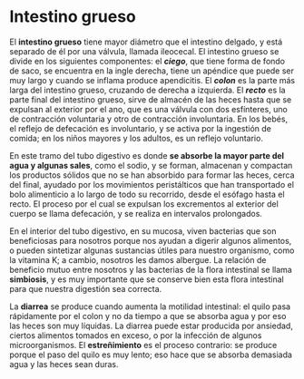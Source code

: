 # Intestino grueso

El **intestino grueso** tiene mayor diámetro que el intestino delgado, y está separado de él por una válvula, llamada ileocecal. El intestino grueso se divide en los siguientes componentes: el **_ciego_**, que tiene forma de fondo de saco, se encuentra en la ingle derecha, tiene un apéndice que puede ser muy largo y cuando se inflama produce apendicitis. El **_colon_** es la parte más larga del intestino grueso, cruzando de derecha a izquierda. El **_recto_** es la parte final del intestino grueso, sirve de almacén de las heces hasta que se expulsan al exterior por el ano, que es una válvula con dos esfínteres, uno de contracción voluntaria y otro de contracción involuntaria. En los bebés, el reflejo de defecación es involuntario, y se activa por la ingestión de comida; en los niños mayores y los adultos, es un reflejo voluntario.

En este tramo del tubo digestivo es donde **se absorbe la mayor parte del agua y algunas sales**, como el sodio, y se forman, almacenan y compactan los productos sólidos que no se han absorbido para formar las heces, cerca del final, ayudado por los movimientos peristálticos que han transportado el bolo alimenticio a lo largo de todo su recorrido, desde el esófago hasta el recto. El proceso por el cual se expulsan los excrementos al exterior del cuerpo se llama defecación, y se realiza en intervalos prolongados.

En el interior del tubo digestivo, en su mucosa, viven bacterias que son beneficiosas para nosotros porque nos ayudan a digerir algunos alimentos, o pueden sintetizar algunas sustancias útiles para nuestro organismo, como la vitamina K; a cambio, nosotros les damos albergue. La relación de beneficio mutuo entre nosotros y las bacterias de la flora intestinal se llama **simbiosis**, y es muy importante que se conserve bien esta flora intestinal para que nuestra digestión sea correcta.

La **diarrea** se produce cuando aumenta la motilidad intestinal: el quilo pasa rápidamente por el colon y no da tiempo a que se absorba agua y por eso las heces son muy líquidas. La diarrea puede estar producida por ansiedad, ciertos alimentos tomados en exceso, o por la infección de algunos microorganismos. El **estreñimiento** es el proceso contrario: se produce porque el paso del quilo es muy lento; eso hace que se absorba demasiada agua y las heces sean duras.